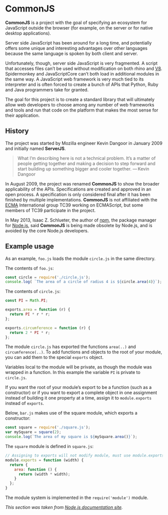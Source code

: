 # CommonJS

**CommonJS** is a project with the goal of specifying an ecosystem for JavaScript outside the browser (for example, on the server or for native desktop applications).

Server side JavaScript has been around for a long time, and potentially offers some unique and interesting advantages over other languages because the same language is spoken by both client and server.

Unfortunately, though, server side JavaScript is very fragmented. A script that accesses files can’t be used without modification on both rhino and [V8](V8.md). Spidermonkey and JavaScriptCore can’t both load in additional modules in the same way. A JavaScript web framework is very much tied to its interpreter and is often forced to create a bunch of APIs that Python, Ruby and Java programmers take for granted.

The goal for this project is to create a standard library that will ultimately allow web developers to choose among any number of web frameworks and tools and run that code on the platform that makes the most sense for their application.

## History

The project was started by Mozilla engineer Kevin Dangoor in January 2009 and initially named **ServerJS**.

> What I’m describing here is not a technical problem. It’s a matter of people getting together and making a decision to step forward and start building up something bigger and cooler together.
> — Kevin Dangoor

In August 2009, the project was renamed **CommonJS** to show the broader applicability of the APIs. Specifications are created and approved in an open process. A specification is only considered final after it has been finished by multiple implementations. **CommonJS** is not affiliated with the [ECMA](ECMASCRIPT.md) International group TC39 working on ECMAScript, but some members of TC39 participate in the project.

In May 2013, Isaac Z. Schlueter, the author of [npm](NPM.md), the package manager for [Node.js](NODEJS.md), said **CommonJS** is being made obsolete by Node.js, and is avoided by the core Node.js developers.

## Example usage

As an example, `foo.js` loads the module `circle.js` in the same directory.

The contents of `foo.js`:

```js
const circle = require('./circle.js');
console.log( `The area of a circle of radius 4 is ${circle.area(4)}`);
```

The contents of `circle.js`:

```js
const PI = Math.PI;

exports.area = function (r) {
  return PI * r * r;
};

exports.circumference = function (r) {
  return 2 * PI * r;
};
```

The module `circle.js` has exported the functions `area(..)` and `circumference(..)`. To add functions and objects to the root of your module, you can add them to the special `exports` object.

Variables local to the module will be private, as though the module was wrapped in a function. In this example the variable `PI` is private to `circle.js`.

If you want the root of your module’s export to be a function (such as a constructor) or if you want to export a complete object in one assignment instead of building it one property at a time, assign it to `module.exports` instead of `exports`.

Below, `bar.js` makes use of the square module, which exports a constructor:

```js
const square = require('./square.js');
var mySquare = square(2);
console.log(`The area of my square is ${mySquare.area()}`);
```

The `square` module is defined in `square.js`:

```js
// Assigning to exports will not modify module, must use module.exports
module.exports = function (width) {
  return {
    area: function () {
      return (width * width);
    }
  };
}
```

The module system is implemented in the `require('module')` module.

*This section was taken from [Node.js documentation site](https://nodejs.org/docs/latest/api/modules.html).*
